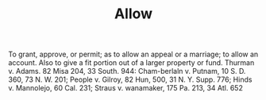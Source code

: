 ---
title: Allow
letter: A
permalink: "/definitions/allow.html"
body: 'To grant, approve, or permit; as to allow an appeal or a marriage; to allow
  an account. Also to give a fit portion out of a larger property or fund. Thurman
  v. Adams. 82 Misa 204, 33 South. 944: Cham-berlaln v. Putnam, 10 S. D. 360, 73 N.
  W. 201; People v. Gilroy, 82 Hun, 500, 31 N. Y. Supp. 776; Hinds v. Mannolejo, 60
  Cal. 231; Straus v. wanamaker, 175 Pa. 213, 34 Atl. 652'
published_at: '2018-07-07'
layout: post
---